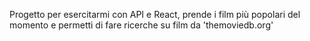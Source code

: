 Progetto per esercitarmi con API e React, prende i film più popolari del momento e permetti di fare ricerche su film da 'themoviedb.org'
